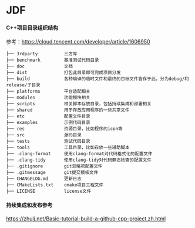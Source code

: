 # JDF
#### C++项目目录组织结构

参考：https://cloud.tencent.com/developer/article/1606950

```
├── 3rdparty          三方库
├── benchmark         基准测试代码目录
├── doc               文档
├── dist              打包此目录即可完成项目分发
├── build             各种编译的临时文件和最终的目标文件皆存于此，分为debug/和release/子目录 
├── platforms         平台适配相关    
├── modules			  功能模块相关
├── scripts           相关脚本存放目录，包括持续集成和部署相关
├── shared			  用于存放应用程序的一些共享文件              
├── etc               配置文件目录
├── examples          示例代码目录
├── res               资源目录，比如程序的icon等
├── src               源码目录
├── tests             测试代码目录
├── tools             工具目录，比如存放一些辅助脚本
├── .clang-format     使用clang-format对代码格式化的配置文件
├── .clang-tidy       使用clang-tidy对代码静态检查的配置文件
├── .gitignore        git忽略项配置文件
├── .gitmessage       git提交模板文件
├── CHANGELOG.md      更新日志
├── CMakeLists.txt    cmake项目工程文件
├── LICENSE           license文件
```



#### 持续集成和发布参考

https://zhulj.net/Basic-tutorial-build-a-github-cpp-project.zh.html
